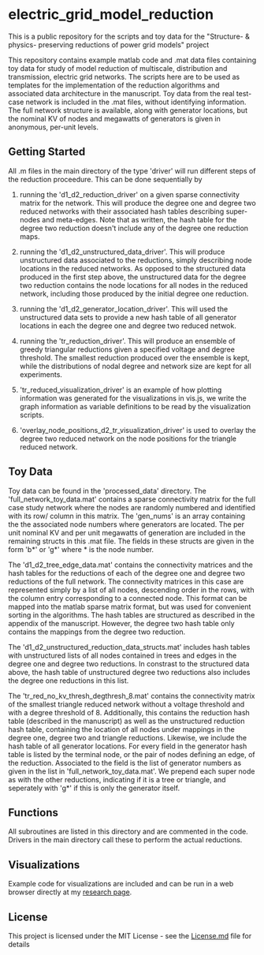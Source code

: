 # electric_grid_model_reduction
This is a public repository for the scripts and toy data for the "Structure- &amp; physics- preserving reductions of power grid models" project

This repository contains example matlab code and .mat data files containing toy data for study of model reduction of multiscale, distribution
and transmission, electric grid networks.  The scripts here are to be used as templates for the implementation of the reduction algorithms and
associated data architecture in the manuscript.  Toy data from the real test-case network is included in the .mat files, without identifying
information.  The full network structure is available, along with generator locations, but the nominal KV of nodes and megawatts of generators is given in anonymous, per-unit levels.

## Getting Started

All .m files in the main directory of the type 'driver' will run different steps of the reduction proceedure.  This can be done sequentially by

1. running the 'd1_d2_reduction_driver' on a given sparse connectivity matrix for the network. This will produce the degree one and degree two reduced networks with their associated hash tables describing super-nodes and meta-edges.  Note that as written, the hash table for the degree two reduction doesn't include any of the degree one reduction maps.

2. running the 'd1_d2_unstructured_data_driver'.  This will produce unstructured data associated to the reductions, simply describing node locations in the reduced networks.  As opposed to the structured data produced in the first step above, the unstructured data for the degree two reduction contains the node locations for all nodes in the reduced network, including those produced by the initial degree one reduction.

3. running the 'd1_d2_generator_location_driver'.  This will used the unstructured data sets to provide a new hash table of all generator locations in each the degree one and degree two reduced netwok.

4. running the 'tr_reduction_driver'.  This will produce an ensemble of greedy triangular reductions given a specified voltage and degree threshold.  The smallest reduction produced over the ensemble is kept, while the distributions of nodal degree and network size are kept for all experiments.

5. 'tr_reduced_visualization_driver' is an example of how plotting information was generated for the visualizations in vis.js, we write the graph information as variable definitions to be read by the visualization scripts.

6. 'overlay_node_positions_d2_tr_visualization_driver' is used to overlay the degree two reduced network on the node positions for the triangle reduced network.


## Toy Data 

Toy data can be found in the 'processed_data' directory.  The 'full_network_toy_data.mat' contains a sparse connectivity 
matrix for the full case 
study network where the nodes are randomly numbered and identified with its row/ column in this matrix.  The 'gen_nums' is an array containing 
the the associated node numbers where generators are located. The per unit nominal KV and per unit megawatts of generation are included in the
remaining structs in this .mat file.  The fields in these structs are given in the form 'b\*' or 'g\*' where \* is the node number.

The 'd1_d2_tree_edge_data.mat' contains the connectivity matrices and the hash tables for the reductions of each of the degree one and degree
two reductions of the full network.  The connectivity matrices in this case are represented simply by a list of all nodes, descending order in
 the rows, with the column entry corresponding to a connected node.  This format can be mapped into the matlab sparse matrix format, but was
 used for convenient sorting in the algorithms.  The hash tables are structured as described in the appendix of the manuscript.  However,
the degree two hash table only contains the mappings from the degree two reduction.

The 'd1_d2_unstructured_reduction_data_structs.mat' includes hash tables with unstructured lists of all nodes contained in trees and edges in 
the degree one and degree two reductions.  In constrast to the structured data above, the hash table of unstructured degree two reductions also
includes the degree one reductions in this list.

The 'tr_red_no_kv_thresh_degthresh_8.mat' contains the connectivity matrix of the smallest triangle reduced network without a voltage threshold
 and with a degree threshold of 8.  Additionally, this contains the reduction hash table (described in the manuscript) as well as the
unstructured reduction hash table, containing the location of all nodes under mappings in the degree one, degree two and triangle reductions.
Likewise, we include the hash table of all generator locations.  For every field in the generator hash table is listed by the terminal node, or
the pair of nodes defining an edge, of the reduction.  Associated to the field is the list of generator numbers as given in the list in 
'full_network_toy_data.mat'.  We prepend each super node as with the other reductions, indicating if it is a tree or triangle, and seperately
 with 'g\*' if this is only the generator itself. 


## Functions

All subroutines are listed in this directory and are commented in the code.  Drivers in the main directory call these to perform the actual 
reductions.

## Visualizations

Example code for visualizations are included and can be run in a web browser directly at my 
[research page](https://cgrudz.github.io/research/).

## License

This project is licensed under the MIT License - see the [License.md](https://github.com/cgrudz/electric_grid_model_reduction/blob/master/LICENSE) file for details

